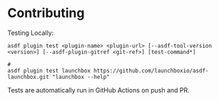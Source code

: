 # Contributing

Testing Locally:

```shell
asdf plugin test <plugin-name> <plugin-url> [--asdf-tool-version <version>] [--asdf-plugin-gitref <git-ref>] [test-command*]

#
asdf plugin test launchbox https://github.com/launchboxio/asdf-launchbox.git "launchbox --help"
```

Tests are automatically run in GitHub Actions on push and PR.
